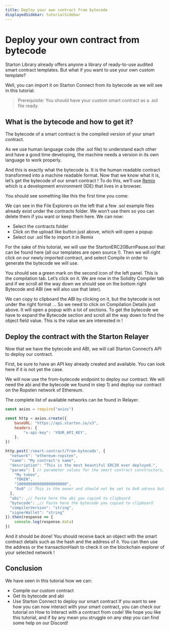 ```yaml
---
title: Deploy your own contract from bytecode
displayedSidebar: tutorialSidebar
---
```


# Deploy your own contract from bytecode

Starton Library already offers anyone a library of ready-to-use audited smart contract templates. But what if you want to use your own custom template?

Well, you can import it on Starton Connect from its bytecode as we will see in this tutorial.

>
>Prerequisite: You should have your custom smart contract as a .sol file ready.
>

## What is the bytecode and how to get it?

The bytecode of a smart contract is the compiled version of your smart contract.

As we use human language code (the .sol file) to understand each other and have a good time developing, the machine needs a version in its own language to work properly.

And this is exactly what the bytecode is. It is the human readable contract transformed into a machine readable format.
Now that we know what it is, let’s get the bytecode of our smart contract !
To do this, we’ll use [Remix](https://remix.ethereum.org/) which is a development environment (IDE) that lives in a browser.

You should see something like this the first time you come:

We can see in the File Explorers on the left that a few .sol example files already exist under the contracts folder.
We won’t use them so you can delete them if you want or keep them here.
We can now:
- Select the contracts folder
- Click on the upload like button just above, which will open a popup
- Select our .sol file to import it in Remix

For the sake of this tutorial, we will use the StartonERC20BurnPause.sol that can be found here (all our templates are open source !).
Then we will right click on our newly imported contract, and select Compile in order to generate the bytecode we will use.

You should see a green mark on the second icon of the left panel.
 This is the compilation tab. Let’s click on it.
We are now in the Solidity Compiler tab and if we scroll all the way down we should see on the bottom right Bytecode and ABI (we will also use that later).

We can copy to clipboard the ABI by clicking on it, but the bytecode is not under the right format ... So we need to click on Compilation Details just above.
It will open a popup with a lot of sections. To get the bytecode we have to expand the Bytecode section and scroll all the way down to find the object field value.
This is the value we are interested in !

## Deploy the contract with the Starton Relayer
Now that we have the bytecode and ABI, we will call Starton Connect’s API to deploy our contract.

First, be sure to have an API key already created and available. You can look here if it is not yet the case.

We will now use the from-bytecode endpoint to deploy our contract. We will need the abi and the bytecode we found in step 1) and deploy our contract on the Ropsten network of Ethereum.

The complete list of available networks can be found in Relayer.

```jsx
const axios = require("axios")

const http = axios.create({
    baseURL: "https://api.starton.io/v3",
    headers: {
        "x-api-key": 'YOUR_API_KEY',
    },
})

http.post('/smart-contract/from-bytecode', {
  "network": "ethereum-ropsten",
  "name": "My contract's name",
  "description": "This is the most beautiful ERC20 ever deployed.",
  "params": [ // parameter values for the smart contract constructors, this will change depending of your contract
    "My token",
    "TOKEN",
    "1000000000000000000000",
    "0x0" // This is the owner and should not be set to 0x0 adress but we do this as this is a tutorial. You should use either the KMS adress or one that you control.
  ],
  "abi": ,// Paste here the abi you copied to clipboard
  "bytecode": ,// Paste here the bytecode you copied to clipboard
  "compilerVersion": "string",
  "signerWallet": "string"
}).then(response => {
    console.log(response.data)
})
```

And it should be done! You should receive back an object with the smart contract details such as the hash and the address of it.
You can then use the address or the transactionHash to check it on the blockchain explorer of your selected network !

## Conclusion
We have seen in this tutorial how we can:
- Compile our custom contract
- Get its bytecode and abi
- Use Starton Connect to deploy our smart contract
If you want to see how you can now interact with your smart contract, you can check our tutorial on How to Interact with a contract from code!
We hope you like this tutorial, and if by any mean you struggle on any step you can find some help on our Discord!
